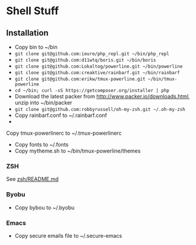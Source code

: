 Shell Stuff
===========

## Installation
* Copy bin to ~/bin
* `git clone git@github.com:ieure/php_repl.git ~/bin/php_repl`
* `git clone git@github.com:d11wtq/boris.git ~/bin/boris`
* `git clone git@github.com:Lokaltog/powerline.git ~/bin/powerline`
* `git clone git@github.com:creaktive/rainbarf.git ~/bin/rainbarf`
* `git clone git@github.com:erikw/tmux-powerline.git ~/bin/tmux-powerline`
* `cd ~/bin; curl -sS https://getcomposer.org/installer | php`
* Download the latest packer from http://www.packer.io/downloads.html, unzip into ~/bin/packer
* `git clone git@github.com:robbyrussell/oh-my-zsh.git ~/.oh-my-zsh`
* Copy rainbarf.conf to ~/.rainbarf.conf
*
Copy tmux-powerlinerc to ~/.tmux-powerlinerc
* Copy fonts to ~/.fonts
* Copy mytheme.sh to ~/bin/tmux-powerline/themes

### ZSH
See [zsh/README.md](zsh/README.md)

### Byobu
* Copy bybou to ~/.byobu

### Emacs
* Copy secure emails file to ~/.secure-emacs
